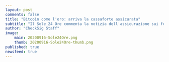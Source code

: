 ```yaml
---
layout: post
comments: false
title: "Bitcoin come l'oro: arriva la cassaforte assicurata"
subtitle: "Il Sole 24 Ore commenta la notizia dell'assicurazione sui fondi depositati presso CheckSig."
author: "CheckSig Staff"
image:
    main: 20200916-Sole24Ore.png
    thumb: 20200916-Sole24Ore-thumb.png
published: true
newsfeed: true
---
```


